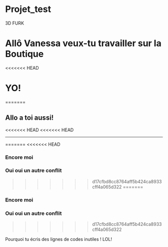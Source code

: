 # Projet_test
3D FURK

# Allô Vanessa veux-tu travailler sur la Boutique
<<<<<<< HEAD
# YO!
=======

## Allo a toi aussi!
<<<<<<< HEAD
<<<<<<< HEAD
____________________________

=======
<<<<<<< HEAD

### Encore moi  

### Oui oui un autre conflit
>>>>>>> d17cfbd8cc8764aff5b424ca8933cff4a065d322
=======

### Encore moi  

### Oui oui un autre conflit
>>>>>>> d17cfbd8cc8764aff5b424ca8933cff4a065d322


Pourquoi tu écris des lignes de codes inutiles ! LOL!
